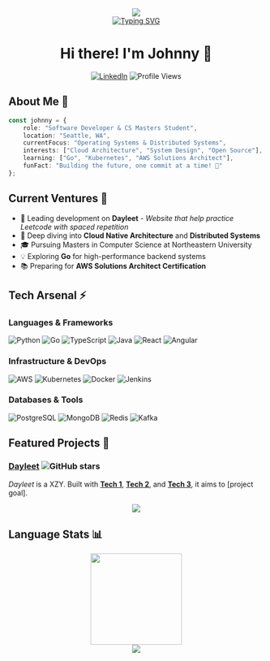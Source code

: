 <!-- Header Banner -->
<div align="center">
  <a href="https://git.io/typing-svg">
    <img src="https://readme-typing-svg.herokuapp.com?font=JetBrains+Mono&size=30&pause=1000&color=00FF41&center=true&vCenter=true&multiline=true&repeat=false&width=600&height=100&lines=System+Status%3A+Online;root%40universe%3A~%24+Welcome+to+my+Digital+Space" />
  </a>
</div>

<!-- Typing SVG -->
<div align="center">
  <a href="https://git.io/typing-svg">
    <img src="https://readme-typing-svg.herokuapp.com?font=Fira+Code&pause=1000&color=F75C7E&center=true&vCenter=true&width=435&lines=Full+Stack+Developer;Cloud+%26+DevOps+Enthusiast;Distributed+Systems+Explorer" alt="Typing SVG" />
  </a>
</div>

<h1 align="center">Hi there! I'm Johnny 👋</h1>

<div align="center">
  
[![LinkedIn](https://img.shields.io/badge/LinkedIn-Connect-blue?style=flat-square&logo=linkedin)](https://www.linkedin.com/in/johnnyhe7/)
![Profile Views](https://komarev.com/ghpvc/?username=go-johnnyhe&color=blueviolet&style=flat-square)

</div>

## About Me 💫
```typescript
const johnny = {
    role: "Software Developer & CS Masters Student",
    location: "Seattle, WA",
    currentFocus: "Operating Systems & Distributed Systems",
    interests: ["Cloud Architecture", "System Design", "Open Source"],
    learning: ["Go", "Kubernetes", "AWS Solutions Architect"],
    funFact: "Building the future, one commit at a time! 🚀"
};
```

## Current Ventures 🎯
- 🔭 Leading development on **Dayleet** - *Website that help practice Leetcode with spaced repetition*
- 🌱 Deep diving into **Cloud Native Architecture** and **Distributed Systems**
- 🎓 Pursuing Masters in Computer Science at Northeastern University
- 💡 Exploring **Go** for high-performance backend systems
- 📚 Preparing for **AWS Solutions Architect Certification**

## Tech Arsenal ⚡

### Languages & Frameworks
![Python](https://img.shields.io/badge/-Python-3776AB?style=flat-square&logo=Python&logoColor=white)
![Go](https://img.shields.io/badge/-Go-00ADD8?style=flat-square&logo=go&logoColor=white)
![TypeScript](https://img.shields.io/badge/-TypeScript-3178C6?style=flat-square&logo=typescript&logoColor=white)
![Java](https://img.shields.io/badge/-Java-007396?style=flat-square&logo=java&logoColor=white)
![React](https://img.shields.io/badge/-React-61DAFB?style=flat-square&logo=react&logoColor=black)
![Angular](https://img.shields.io/badge/-Angular-DD0031?style=flat-square&logo=angular&logoColor=white)

### Infrastructure & DevOps
![AWS](https://img.shields.io/badge/-AWS-232F3E?style=flat-square&logo=amazon-aws&logoColor=white)
![Kubernetes](https://img.shields.io/badge/-Kubernetes-326CE5?style=flat-square&logo=kubernetes&logoColor=white)
![Docker](https://img.shields.io/badge/-Docker-2496ED?style=flat-square&logo=docker&logoColor=white)
![Jenkins](https://img.shields.io/badge/-Jenkins-D24939?style=flat-square&logo=jenkins&logoColor=white)

### Databases & Tools
![PostgreSQL](https://img.shields.io/badge/-PostgreSQL-336791?style=flat-square&logo=postgresql&logoColor=white)
![MongoDB](https://img.shields.io/badge/-MongoDB-47A248?style=flat-square&logo=mongodb&logoColor=white)
![Redis](https://img.shields.io/badge/-Redis-DC382D?style=flat-square&logo=redis&logoColor=white)
![Kafka](https://img.shields.io/badge/-Kafka-231F20?style=flat-square&logo=apache-kafka&logoColor=white)

## Featured Projects 🌟

### [Dayleet](https://github.com/go-johnnyhe/Dayleet) ![GitHub stars](https://img.shields.io/github/stars/go-johnnyhe/Dayleet?style=social)

*Dayleet* is a XZY. Built with **[Tech 1](link)**, **[Tech 2](link)**, and **[Tech 3](link)**, it aims to [project goal].

<div align="center">
  <a href="https://github.com/go-johnnyhe/Dayleet">
    <img src="https://github-readme-stats.vercel.app/api/pin/?username=go-johnnyhe&repo=dayleet&theme=radical" />
  </a>
</div>


## Language Stats 📊
<div align="center">
  <img height="180em" src="https://github-readme-stats.vercel.app/api/top-langs/?username=go-johnnyhe&layout=compact&langs_count=7&theme=radical"/>
</div>

<!-- Footer -->
<div align="center">
  <img src="https://capsule-render.vercel.app/api?type=waving&color=gradient&height=100&section=footer" />
</div>
